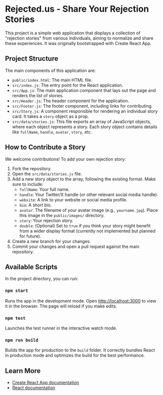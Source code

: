 # Rejected.us - Share Your Rejection Stories

This project is a simple web application that displays a collection of "rejection stories" from various individuals, aiming to normalize and share these experiences. It was originally bootstrapped with Create React App.

## Project Structure

The main components of this application are:

-   `public/index.html`: The main HTML file.
-   `src/index.js`: The entry point for the React application.
-   `src/App.js`: The main application component that lays out the page and renders the list of stories.
-   `src/Header.js`: The header component for the application.
-   `src/Footer.js`: The footer component, including links for contributing.
-   `src/Story.js`: A component responsible for rendering an individual story card. It takes a `story` object as a prop.
-   `src/data/stories.js`: This file exports an array of JavaScript objects, where each object represents a story. Each story object contains details like `fullName`, `handle`, `avatar`, `story`, etc.

## How to Contribute a Story

We welcome contributions! To add your own rejection story:

1.  Fork the repository.
2.  Open the `src/data/stories.js` file.
3.  Add a new story object to the array, following the existing format. Make sure to include:
    *   `fullName`: Your full name.
    *   `handle`: Your Twitter/X handle (or other relevant social media handle).
    *   `website`: A link to your website or social media profile.
    *   `bio`: A short bio.
    *   `avatar`: The filename of your avatar image (e.g., `yourname.jpg`). Place this image in the `public/images/` directory.
    *   `story`: Your rejection story.
    *   `double`: (Optional) Set to `true` if you think your story might benefit from a wider display format (currently not implemented but planned for future).
4.  Create a new branch for your changes.
5.  Commit your changes and open a pull request against the main repository.

## Available Scripts

In the project directory, you can run:

### `npm start`

Runs the app in the development mode. Open [http://localhost:3000](http://localhost:3000) to view it in the browser. The page will reload if you make edits.

### `npm test`

Launches the test runner in the interactive watch mode.

### `npm run build`

Builds the app for production to the `build` folder. It correctly bundles React in production mode and optimizes the build for the best performance.

## Learn More

-   [Create React App documentation](https://facebook.github.io/create-react-app/docs/getting-started)
-   [React documentation](https://reactjs.org/)
